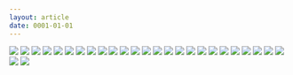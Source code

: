 ```yaml
---
layout: article
date: 0001-01-01
---
```


![](https://cdn.lewd.host/XKLgZNRN.png)
![](https://cdn.lewd.host/21EYS314.png)
![](https://cdn.lewd.host/eFSTl8s7.jpg)
![](https://cdn.lewd.host/g8ieSmZ5.jpg)
![](https://cdn.lewd.host/5Dij7VRk.jpg)
![](https://cdn.lewd.host/pcnCDpgr.jpg)
![](https://cdn.lewd.host/OMJbWaZm.jpg)
![](https://cdn.lewd.host/Lqc8I0Be.jpg)
![](https://cdn.lewd.host/h7IjKrFg.jpg)
![](https://cdn.lewd.host/VXfNwhAy.jpg)
![](https://cdn.lewd.host/TGT8vc5P.jpg)
![](https://cdn.lewd.host/WM0wPaNG.jpg)
![](https://cdn.lewd.host/X1XmNHLu.jpg)
![](https://cdn.lewd.host/twrsobrm.jpg)
![](https://cdn.lewd.host/E2D71kA9.jpg)
![](https://cdn.lewd.host/DpZ5rX4G.jpg)
![](https://cdn.lewd.host/GSUl00Vx.jpg)
![](https://cdn.lewd.host/1xOnbXKQ.jpg)
![](https://cdn.lewd.host/cr2jSi5M.jpg)
![](https://cdn.lewd.host/cR6mQsvA.jpg)
![](https://cdn.lewd.host/fqyMuSIO.jpg)
![](https://cdn.lewd.host/fvRMVCiu.jpg)
![](https://cdn.lewd.host/Ht8NlBM1.jpg)
![](https://cdn.lewd.host/tTUTb7z0.jpg)
![](https://cdn.lewd.host/FwsU1huz.jpg)
![](https://cdn.lewd.host/bLe33DAs.jpg)
![](https://cdn.lewd.host/N02X9DNn.jpg)